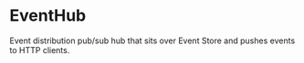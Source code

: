 EventHub
====================

Event distribution pub/sub hub that sits over Event Store and pushes events to HTTP clients.
